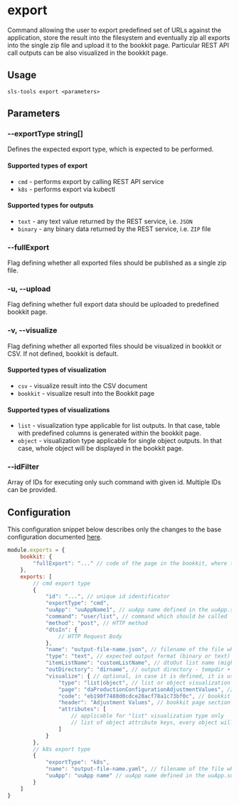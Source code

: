 # export
Command allowing the user to export predefined set of URLs against the application, store the result into the filesystem and eventually zip all exports into the single zip file and upload it to the bookkit page. Particular REST API call outputs can be also visualized in the bookkit page.

## Usage
```shell
sls-tools export <parameters>
```

## Parameters

### --exportType string[]

Defines the expected export type, which is expected to be performed.

#### Supported types of export
* ``cmd`` - performs export by calling REST API service
* ``k8s`` - performs export via kubectl

#### Supported types for outputs
* ``text`` - any text value returned by the REST service, i.e. ```JSON```
* ``binary`` - any binary data returned by the REST service, i.e. ```ZIP``` file

### --fullExport            
Flag defining whether all exported files should be published as a single zip
file.

### -u, --upload            
Flag defining whether full export data should be uploaded to predefined bookkit page.

### -v, --visualize         
Flag defining whether all exported files should be visualized in bookkit or CSV. If not defined, bookkit is default. 

#### Supported types of visualization

* ``csv`` - visualize result into the CSV document
* ``bookkit`` - visualize result into the Bookkit page

#### Supported types of visualizations
* ``list`` - visualization type applicable for list outputs. In that case, table with predefined columns is generated within the bookkit page.
* ``object`` - visualization type applicable for single object outputs. In that case, whole object will be displayed in the bookkit page.

### --idFilter
Array of IDs for executing only such command with given id. Multiple IDs can be provided.

## Configuration
This configuration snippet below describes only the changes to the base configuration documented [here](../../../readme.md).
```js
module.exports = {
    bookkit: {
        "fullExport": "..." // code of the page in the bookkit, where the full export should be stored
    },
    exports: [
        // cmd export type
        {
            "id": "...", // unique id identificator
            "exportType": "cmd",
            "uuApp": "uuAppName1", // uuApp name defined in the uuApp.subAppList, used for building the whole URI and also for the authorization token information
            "command": "user/list", // command which should be called
            "method": "post", // HTTP method
            "dtoIn": {
                // HTTP Request Body
            },
            "name": "output-file-name.json", // filename of the file where the command call output will be stored
            "type": "text", // expected output format (binary or text)
            "itemListName": "customListName", // dtoOut list name (might be needed for visualization, if not defined "itemList" name is used as default
            "outDirectory": "dirname", // output directory - tempdir + exportType + outDirectory
            "visualize": { // optional, in case it is defined, it is used for visualization of the response into the bookkit page
                "type": "list|object", // list or object visualization type
                "page": "daProductionConfigurationAdjustmentValues", // bookkit page code
                "code": "eb190f7480d0cdce28acf78a1c73bf0c", // bookkit page section 
                "header": "Adjustment Values", // bookkit page section header to be displayed
                "attributes": [ 
                    // applicable for "list" visualization type only
                    // list of object attribute keys, every object will be displayed as a new line in the table, avery attribute defined here represents the column in the table
                ]
            }
        },
        // k8s export type
        {
            "exportType": "k8s",
            "name": "output-file-name.yaml", // filename of the file where the command call output will be stored
            "uuApp": "uuApp name" // uuApp name defined in the uuApp.subAppList
        }
    ]
}
```
